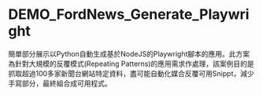 # DEMO_FordNews_Generate_Playwright
簡單部分展示以Python自動生成基於NodeJS的Playwright腳本的應用。此方案為針對大規模的反覆模式(Repeating Patterns)的應用需求作處理，該案例目的是抓取超過100多家新聞台網站特定資料，盡可能自動化媒合反覆可用Snippt，減少手寫部分，最終組合成可用程式。
